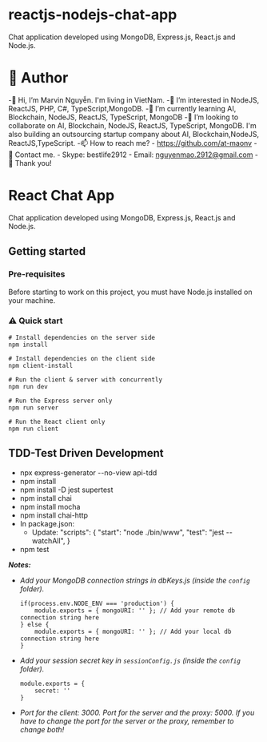 # reactjs-nodejs-chat-app
Chat application developed using MongoDB, Express.js, React.js and Node.js.

# 🚀 Author
-👋 Hi, I’m Marvin Nguyễn. I'm living in VietNam.
-👀 I’m interested in NodeJS, ReactJS, PHP, C#, TypeScript,MongoDB.
-🌱 I’m currently learning AI, Blockchain, NodeJS, ReactJS, TypeScript, MongoDB
-💞️ I’m looking to collaborate on AI, Blockchain, NodeJS, ReactJS, TypeScript, MongoDB. I'm also building an outsourcing startup company about AI, Blockchain,NodeJS, ReactJS,TypeScript.
-📫 How to reach me?
    - https://github.com/at-maonv
-👋 Contact me.
    - Skype: bestlife2912
    - Email: nguyenmao.2912@gmail.com
-💞️ Thank you!

# React Chat App
Chat application developed using MongoDB, Express.js, React.js and Node.js.

## Getting started
### Pre-requisites
Before starting to work on this project, you must have Node.js installed on your machine.

### ⚠️ Quick start
``` 
# Install dependencies on the server side
npm install

# Install dependencies on the client side
npm client-install

# Run the client & server with concurrently
npm run dev

# Run the Express server only
npm run server

# Run the React client only
npm run client

```

## TDD-Test Driven Development
 - npx express-generator --no-view api-tdd
 - npm install
 - npm install -D jest supertest
 - npm install chai
 - npm install mocha
 - npm install chai-http
 - In package.json: 
    - Update:
        "scripts": {
            "start": "node ./bin/www",
            "test": "jest --watchAll",
        }
 - npm test

***Notes:*** 
* *Add your MongoDB connection strings in dbKeys.js (inside the `config` folder).*
    ```
    if(process.env.NODE_ENV === 'production') {
        module.exports = { mongoURI: '' }; // Add your remote db connection string here
    } else {
        module.exports = { mongoURI: '' }; // Add your local db connection string here
    }
    ```
* *Add your session secret key in `sessionConfig.js` (inside the `config` folder).*
    ```
    module.exports = {
        secret: ''
    }
    ```
* *Port for the client: 3000. Port for the server and the proxy: 5000. If you have to change the port for the server or the proxy, remember to change both!*